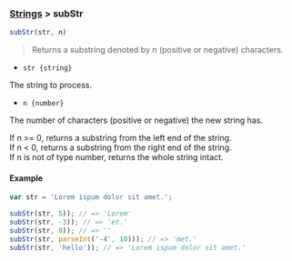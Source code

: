 ### [Strings](../) > subStr

```js
subStr(str, n)
```

> Returns a substring denoted by n (positive or negative) characters.

- <code>str {string}</code>

The string to process.

- <code>n {number}</code>

The number of characters (positive or negative) the new string has.

If n >= 0, returns a substring from the left end of the string.<br/>
If n < 0, returns a substring from the right end of the string.<br/>
If n is not of type number, returns the whole string intact.

#### Example
```js
var str = 'Lorem ispum dolor sit amet.';

subStr(str, 5)); // => 'Lorem'
subStr(str, -3)); // => 'et.'
subStr(str, 0)); // => ''
subStr(str, parseInt('-4', 10))); // => 'met.'
subStr(str, 'hello')); // => 'Lorem ispum dolor sit amet.'
```
